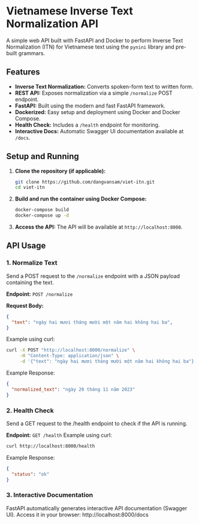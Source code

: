 # Vietnamese Inverse Text Normalization API

A simple web API built with FastAPI and Docker to perform Inverse Text Normalization (ITN) for Vietnamese text using the `pynini` library and pre-built grammars.

## Features

*   **Inverse Text Normalization:** Converts spoken-form text to written form.
*   **REST API:** Exposes normalization via a simple `/normalize` POST endpoint.
*   **FastAPI:** Built using the modern and fast FastAPI framework.
*   **Dockerized:** Easy setup and deployment using Docker and Docker Compose.
*   **Health Check:** Includes a `/health` endpoint for monitoring.
*   **Interactive Docs:** Automatic Swagger UI documentation available at `/docs`.

## Setup and Running
1.  **Clone the repository (if applicable):**
    ```bash
    git clone https://github.com/dangvansam/viet-itn.git
    cd viet-itn
    ```

2.  **Build and run the container using Docker Compose:**
    ```bash
    docker-compose build
    docker-compose up -d
    ```

4.  **Access the API:**
    The API will be available at `http://localhost:8000`.

## API Usage

### 1. Normalize Text

Send a POST request to the `/normalize` endpoint with a JSON payload containing the text.

**Endpoint:** `POST /normalize`

**Request Body:**

```json
{
  "text": "ngày hai mươi tháng mười một năm hai không hai ba",
}
```

Example using curl:
```bash
curl -X POST "http://localhost:8000/normalize" \
     -H "Content-Type: application/json" \
     -d '{"text": "ngày hai mươi tháng mười một năm hai không hai ba"}'
```

Example Response:

```json
{
  "normalized_text": "ngày 20 tháng 11 năm 2023"
}
```

### 2. Health Check
Send a GET request to the /health endpoint to check if the API is running.

**Endpoint:** `GET /health`
Example using curl:
```bash
curl http://localhost:8000/health
```

Example Response:
```json
{
  "status": "ok"
}
```

### 3. Interactive Documentation
FastAPI automatically generates interactive API documentation (Swagger UI). Access it in your browser:
http://localhost:8000/docs
